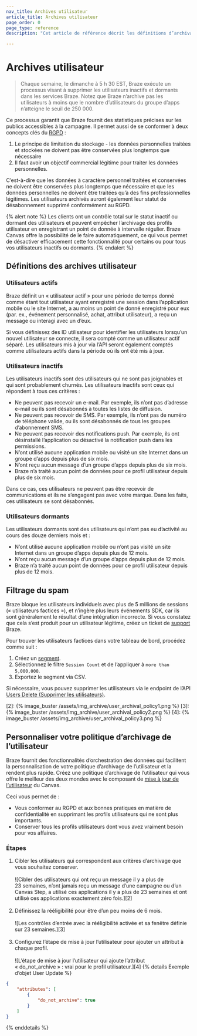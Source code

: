 ```yaml
---
nav_title: Archives utilisateur
article_title: Archives utilisateur
page_order: 0
page_type: reference
description: "Cet article de référence décrit les définitions d’archivage des utilisateurs, le blocage des courriers indésirables et comment personnaliser la politique d’archivage."

---
```

# Archives utilisateur

> Chaque semaine, le dimanche à 5 h 30 EST, Braze exécute un processus visant à supprimer les utilisateurs inactifs et dormants dans les services Braze. Notez que Braze n’archive pas les utilisateurs à moins que le nombre d’utilisateurs du groupe d’apps n’atteigne le seuil de 250 000. 

Ce processus garantit que Braze fournit des statistiques précises sur les publics accessibles à la campagne. Il permet aussi de se conformer à deux concepts clés du [RGPD][1] :

1. Le principe de limitation du stockage - les données personnelles traitées et stockées ne doivent pas être conservées plus longtemps que nécessaire
2. Il faut avoir un objectif commercial légitime pour traiter les données personnelles.

C’est-à-dire que les données à caractère personnel traitées et conservées ne doivent être conservées plus longtemps que nécessaire et que les données personnelles ne doivent être traitées qu’à des fins professionnelles légitimes. Les utilisateurs archivés auront également leur statut de désabonnement supprimé conformément au RGPD.

{% alert note %} Les clients ont un contrôle total sur le statut inactif ou dormant des utilisateurs et peuvent empêcher l’archivage des profils utilisateur en enregistrant un point de donnée à intervalle régulier. Braze Canvas offre la possibilité de le faire automatiquement, ce qui vous permet de désactiver efficacement cette fonctionnalité pour certains ou pour tous vos utilisateurs inactifs ou dormants.  {% endalert %}

## Définitions des archives utilisateur

### Utilisateurs actifs

Braze définit un « utilisateur actif » pour une période de temps donné comme étant tout utilisateur ayant enregistré une session dans l’application mobile ou le site Internet, a au moins un point de donné enregistré pour eux (par. ex., événement personnalisé, achat, attribut utilisateur), a reçu un message ou interagi avec un d’eux.

Si vous définissez des ID utilisateur pour identifier les utilisateurs lorsqu’un nouvel utilisateur se connecte, il sera compté comme un utilisateur actif séparé. Les utilisateurs mis à jour via l’API seront également comptés comme utilisateurs actifs dans la période où ils ont été mis à jour.

### Utilisateurs inactifs

Les utilisateurs inactifs sont des utilisateurs qui ne sont pas joignables et qui sont probablement churnés. Les utilisateurs inactifs sont ceux qui répondent à tous ces critères :

- Ne peuvent pas recevoir un e-mail. Par exemple, ils n’ont pas d’adresse e-mail ou ils sont désabonnés à toutes les listes de diffusion.
- Ne peuvent pas recevoir de SMS. Par exemple, ils n’ont pas de numéro de téléphone valide, ou ils sont désabonnés de tous les groupes d’abonnement SMS.
- Ne peuvent pas recevoir des notifications push. Par exemple, ils ont désinstallé l’application ou désactivé la notification push dans les permissions.
- N’ont utilisé aucune application mobile ou visité un site Internet dans un groupe d’apps depuis plus de six mois.
- N’ont reçu aucun message d’un groupe d’apps depuis plus de six mois.
- Braze n’a traité aucun point de données pour ce profil utilisateur depuis plus de six mois.

Dans ce cas, ces utilisateurs ne peuvent pas être recevoir de communications et ils ne s’engagent pas avec votre marque. Dans les faits, ces utilisateurs se sont désabonnés.

### Utilisateurs dormants

Les utilisateurs dormants sont des utilisateurs qui n’ont pas eu d’activité au cours des douze derniers mois et :

- N’ont utilisé aucune application mobile ou n’ont pas visité un site Internet dans un groupe d’apps depuis plus de 12 mois.
- N’ont reçu aucun message d’un groupe d’apps depuis plus de 12 mois.
- Braze n’a traité aucun point de données pour ce profil utilisateur depuis plus de 12 mois.

## Filtrage du spam

Braze bloque les utilisateurs individuels avec plus de 5 millions de sessions (« utilisateurs factices »), et n’ingère plus leurs événements SDK, car ils sont généralement le résultat d’une intégration incorrecte. Si vous constatez que cela s’est produit pour un utilisateur légitime, créez un ticket de [support]({{site.baseurl}}/braze_support/) Braze.

Pour trouver les utilisateurs factices dans votre tableau de bord, procédez comme suit :

1. Créez un [segment]({{site.baseurl}}/user_guide/engagement_tools/segments/creating_a_segment/).
2. Sélectionnez le filtre `Session Count` et de l’appliquer à `more than 5,000,000`.
3. Exportez le segment via CSV.

Si nécessaire, vous pouvez supprimer les utilisateurs via le endpoint de l’API [Users Delete (Supprimer les utilisateurs)]({{site.baseurl}}/api/endpoints/user_data/post_user_delete/).

[1]: {{site.baseurl}}/dp-technical-assistance/#the-right-to-erasure
[2]: {% image_buster /assets/img_archive/user_archival_policy1.png %}
[3]: {% image_buster /assets/img_archive/user_archival_policy2.png %}
[4]: {% image_buster /assets/img_archive/user_archival_policy3.png %}

## Personnaliser votre politique d’archivage de l’utilisateur

Braze fournit des fonctionnalités d’orchestration des données qui facilitent la personnalisation de votre politique d’archivage de l’utilisateur et la rendent plus rapide. Créez une politique d’archivage de l’utilisateur qui vous offre le meilleur des deux mondes avec le composant de [mise à jour de l’utilisateur]({{site.baseurl}}/user_update/) du Canvas.

Ceci vous permet de :

- Vous conformer au RGPD et aux bonnes pratiques en matière de confidentialité en supprimant les profils utilisateurs qui ne sont plus importants.
- Conserver tous les profils utilisateurs dont vous avez vraiment besoin pour vos affaires.

### Étapes

1. Cibler les utilisateurs qui correspondent aux critères d’archivage que vous souhaitez conserver.<br><br>
      ![Cibler des utilisateurs qui ont reçu un message il y a plus de 23 semaines, n’ont jamais reçu un message d’une campagne ou d’un Canvas Step, a utilisé ces applications il y a plus de 23 semaines et ont utilisé ces applications exactement zéro fois.][2]<br><br>
2. Définissez la rééligibilité pour être d’un peu moins de 6 mois.<br><br>
      ![Les contrôles d’entrée avec la rééligibilité activée et sa fenêtre définie sur 23 semaines.][3]<br><br>
3. Configurez l’étape de mise à jour l’utilisateur pour ajouter un attribut à chaque profil.<br><br>
      ![L’étape de mise à jour l’utilisateur qui ajoute l’attribut « do_not_archive » : vrai pour le profil utilisateur.][4]
{% details Exemple d’objet  User Update  %}
```json
{
    "attributes": [ 
        {
            "do_not_archive": true
        }
    ]
}
```
{% enddetails %}
